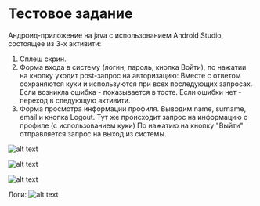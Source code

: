 # Тестовое задание

Андроид-приложение на java с использованием Android Studio, состоящее из 3-х активити:
1. Сплеш скрин.
2. Форма входа в систему (логин, пароль, кнопка Войти), по нажатии на кнопку уходит post-запрос на авторизацию:
Вместе с ответом сохраняются куки и используются при всех последующих запросах.
Если возникла ошибка - показывается в тосте. Если ошибки нет - переход в следующую активити.
3. Форма просмотра информации профиля. Выводим name, surname, email и кнопка Logout.
Тут же происходит запрос на информацию о профиле (с использованием куки) 
По нажатию на кнопку "Выйти" отправляется запрос на выход из системы.

![alt text](https://i.ibb.co/CbfXsgk/kitty.jpg)

![alt text](https://i.ibb.co/82tjPR0/login.jpg)

![alt text](https://i.ibb.co/hWk3b4K/logout.jpg)

Логи:
![alt text](https://i.ibb.co/87Wsxbf/123.png)
